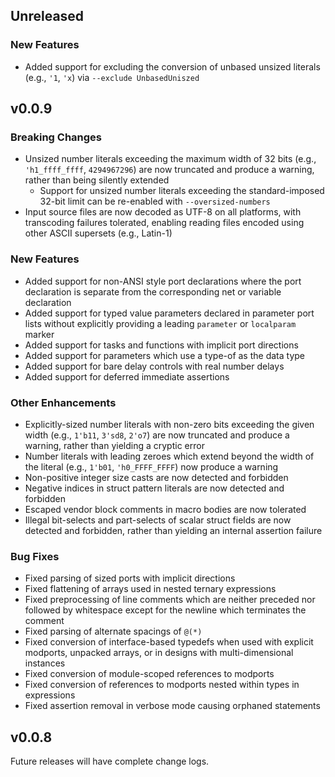 ## Unreleased

### New Features

* Added support for excluding the conversion of unbased unsized literals (e.g.,
  `'1`, `'x`) via `--exclude UnbasedUniszed`

## v0.0.9

### Breaking Changes

* Unsized number literals exceeding the maximum width of 32 bits (e.g.,
  `'h1_ffff_ffff`, `4294967296`) are now truncated and produce a warning, rather
  than being silently extended
  * Support for unsized number literals exceeding the standard-imposed 32-bit
    limit can be re-enabled with `--oversized-numbers`
* Input source files are now decoded as UTF-8 on all platforms, with transcoding
  failures tolerated, enabling reading files encoded using other ASCII supersets
  (e.g., Latin-1)

### New Features

* Added support for non-ANSI style port declarations where the port declaration
  is separate from the corresponding net or variable declaration
* Added support for typed value parameters declared in parameter port lists
  without explicitly providing a leading `parameter` or `localparam` marker
* Added support for tasks and functions with implicit port directions
* Added support for parameters which use a type-of as the data type
* Added support for bare delay controls with real number delays
* Added support for deferred immediate assertions

### Other Enhancements

* Explicitly-sized number literals with non-zero bits exceeding the given width
  (e.g., `1'b11`, `3'sd8`, `2'o7`) are now truncated and produce a warning,
  rather than yielding a cryptic error
* Number literals with leading zeroes which extend beyond the width of the
  literal (e.g., `1'b01`, `'h0_FFFF_FFFF`) now produce a warning
* Non-positive integer size casts are now detected and forbidden
* Negative indices in struct pattern literals are now detected and forbidden
* Escaped vendor block comments in macro bodies are now tolerated
* Illegal bit-selects and part-selects of scalar struct fields are now detected
  and forbidden, rather than yielding an internal assertion failure

### Bug Fixes

* Fixed parsing of sized ports with implicit directions
* Fixed flattening of arrays used in nested ternary expressions
* Fixed preprocessing of line comments which are neither preceded nor followed
  by whitespace except for the newline which terminates the comment
* Fixed parsing of alternate spacings of `@(*)`
* Fixed conversion of interface-based typedefs when used with explicit modports,
  unpacked arrays, or in designs with multi-dimensional instances
* Fixed conversion of module-scoped references to modports
* Fixed conversion of references to modports nested within types in expressions
* Fixed assertion removal in verbose mode causing orphaned statements

## v0.0.8

Future releases will have complete change logs.
